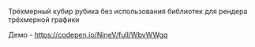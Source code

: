 Трёхмерный кубир рубика без использования библиотек для рендера трёхмерной графики

Демо - https://codepen.io/NineV/full/WbvWWgq
